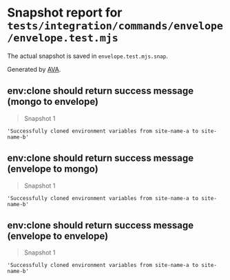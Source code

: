 # Snapshot report for `tests/integration/commands/envelope/envelope.test.mjs`

The actual snapshot is saved in `envelope.test.mjs.snap`.

Generated by [AVA](https://avajs.dev).

## env:clone should return success message (mongo to envelope)

> Snapshot 1

    'Successfully cloned environment variables from site-name-a to site-name-b'

## env:clone should return success message (envelope to mongo)

> Snapshot 1

    'Successfully cloned environment variables from site-name-a to site-name-b'

## env:clone should return success message (envelope to envelope)

> Snapshot 1

    'Successfully cloned environment variables from site-name-a to site-name-b'
